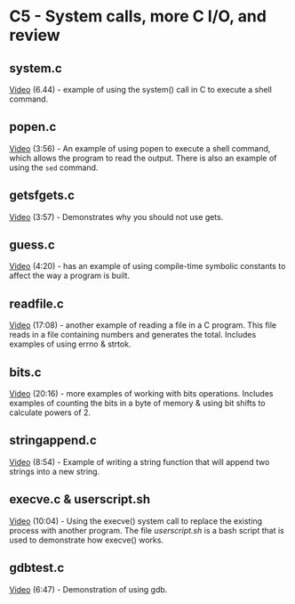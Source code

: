 # C5 - System calls, more C I/O, and review

## system.c

[Video](https://youtu.be/o5yLsa4asr4) (6.44) - example of using the system() call in C to execute a shell command.

## popen.c

[Video](https://youtu.be/rdd97NHcK_4) (3:56) - An example of using popen to execute a shell command, which allows the program to read the output.  There is also an example of using the ```sed``` command.

## getsfgets.c

[Video](https://youtu.be/WyFfQ_DzZXs) (3:57) - Demonstrates why you should not use gets.

## guess.c

[Video](https://youtu.be/MrOLG-6OFVQ) (4:20) - has an example of using compile-time symbolic constants to affect the way a program is built.

## readfile.c

[Video](https://youtu.be/VVLJycRScqM) (17:08) - another example of reading a file in a C program.  This file reads in a file containing numbers and generates the total.  Includes examples of using errno & strtok.

## bits.c

[Video](https://youtu.be/Ppjg-OVbA-Q) (20:16) - more examples of working with bits operations.  Includes examples of counting the bits in a byte of memory & using bit shifts to calculate powers of 2.

## stringappend.c

[Video](https://youtu.be/ztFcSBMWgSQ) (8:54) - Example of writing a string function that will append two strings into a new string.

## execve.c & userscript.sh

[Video](https://youtu.be/iq7puCxsgHQ) (10:04) - Using the execve() system call to replace the existing process with another program.  The file *userscript.sh* is a bash script that is used to demonstrate how execve() works.

## gdbtest.c

[Video](https://youtu.be/ii7kEcBYKs0) (6:47) - Demonstration of using gdb.  
